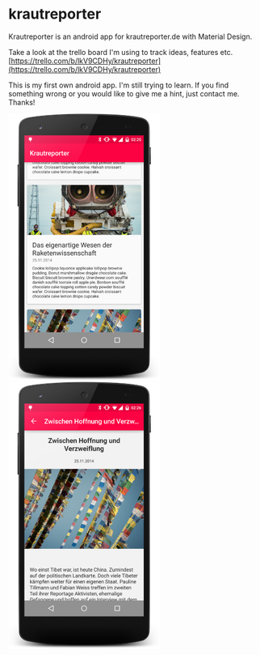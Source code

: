 krautreporter
=============

Krautreporter is an android app for krautreporter.de with Material Design.

Take a look at the trello board I'm using to track ideas, features etc.  
[https://trello.com/b/lkV9CDHy/krautreporter](https://trello.com/b/lkV9CDHy/krautreporter)

This is my first own android app. I'm still trying to learn.
If you find something wrong or you would like to give me a hint, just contact me.
Thanks!


<img src="https://raw.githubusercontent.com/MetalMatze/krautreporter/master/design/MainActivity.png" width="300">
<img src="https://raw.githubusercontent.com/MetalMatze/krautreporter/master/design/ArticleActivity.png" width="300">
